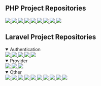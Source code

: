## PHP Project Repositories

<a href="https://github.com/jundayw/location-based-services">
    <img src="https://github-readme-stats.zohan.tech/api/pin/?username=jundayw&repo=location-based-services&theme=prussian&hide_border=true">
</a>
<a href="https://github.com/jundayw/pinyin">
    <img src="https://github-readme-stats.zohan.tech/api/pin/?username=jundayw&repo=pinyin&theme=prussian&hide_border=true">
</a>
<a href="https://github.com/jundayw/socket">
    <img src="https://github-readme-stats.zohan.tech/api/pin/?username=jundayw&repo=socket&theme=prussian&hide_border=true">
</a>
<a href="https://github.com/jundayw/sockets">
    <img src="https://github-readme-stats.zohan.tech/api/pin/?username=jundayw&repo=sockets&theme=prussian&hide_border=true">
</a>
<a href="https://github.com/jundayw/frames">
    <img src="https://github-readme-stats.zohan.tech/api/pin/?username=jundayw&repo=frames&theme=prussian&hide_border=true">
</a>
<a href="https://github.com/jundayw/jtt-808-php-sdk">
    <img src="https://github-readme-stats.zohan.tech/api/pin/?username=jundayw&repo=jtt-808-php-sdk&theme=prussian&hide_border=true">
</a>
<a href="https://github.com/jundayw/bip44-sdk-php">
    <img src="https://github-readme-stats.zohan.tech/api/pin/?username=jundayw&repo=bip44-sdk-php&theme=prussian&hide_border=true">
</a>
<a href="https://github.com/jundayw/bip39-sdk-php">
    <img src="https://github-readme-stats.zohan.tech/api/pin/?username=jundayw&repo=bip39-sdk-php&theme=prussian&hide_border=true">
</a>
<a href="https://github.com/jundayw/bip32-sdk-php">
    <img src="https://github-readme-stats.zohan.tech/api/pin/?username=jundayw&repo=bip32-sdk-php&theme=prussian&hide_border=true">
</a>

## Laravel Project Repositories

<details open>
    <summary>Authentication</summary>
    <a href="https://github.com/jundayw/laravel-tokenable">
        <img src="https://github-readme-stats.zohan.tech/api/pin/?username=jundayw&repo=laravel-tokenable&theme=prussian&hide_border=true">
    </a>
    <a href="https://github.com/jundayw/laravel-oauth">
        <img src="https://github-readme-stats.zohan.tech/api/pin/?username=jundayw&repo=laravel-oauth&theme=prussian&hide_border=true">
    </a>
    <a href="https://github.com/jundayw/laravel-tokens">
        <img src="https://github-readme-stats.zohan.tech/api/pin/?username=jundayw&repo=laravel-tokens&theme=prussian&hide_border=true">
    </a>
    <a href="https://github.com/jundayw/laravel-policy">
        <img src="https://github-readme-stats.zohan.tech/api/pin/?username=jundayw&repo=laravel-policy&theme=prussian&hide_border=true">
    </a>
    <a href="https://github.com/jundayw/laravel-policy-permisession">
        <img src="https://github-readme-stats.zohan.tech/api/pin/?username=jundayw&repo=laravel-policy-permisession&theme=prussian&hide_border=true">
    </a>
</details>

<details open>
    <summary>Provider</summary>
    <a href="https://github.com/jundayw/laravel-filesystem-ftp-provider">
        <img src="https://github-readme-stats.zohan.tech/api/pin/?username=jundayw&repo=laravel-filesystem-ftp-provider&theme=prussian&hide_border=true">
    </a>
    <a href="https://github.com/jundayw/laravel-cache-user-provider">
        <img src="https://github-readme-stats.zohan.tech/api/pin/?username=jundayw&repo=laravel-cache-user-provider&theme=prussian&hide_border=true">
    </a>
    <a href="https://github.com/jundayw/laravel-cache-guard">
        <img src="https://github-readme-stats.zohan.tech/api/pin/?username=jundayw&repo=laravel-cache-guard&theme=prussian&hide_border=true">
    </a>
</details>

<details open>
    <summary>Other</summary>
    <a href="https://github.com/jundayw/laravel-render-provider">
        <img src="https://github-readme-stats.zohan.tech/api/pin/?username=jundayw&repo=laravel-render-provider&theme=prussian&hide_border=true">
    </a>
    <a href="https://github.com/jundayw/laravel-artisan-generator">
        <img src="https://github-readme-stats.zohan.tech/api/pin/?username=jundayw&repo=laravel-artisan-generator&theme=prussian&hide_border=true">
    </a>
    <a href="https://github.com/jundayw/laravel-sensitive">
        <img src="https://github-readme-stats.zohan.tech/api/pin/?username=jundayw&repo=laravel-sensitive&theme=prussian&hide_border=true">
    </a>
    <a href="https://github.com/jundayw/laravel-interceptor">
        <img src="https://github-readme-stats.zohan.tech/api/pin/?username=jundayw&repo=laravel-interceptor&theme=prussian&hide_border=true">
    </a>
    <a href="https://github.com/jundayw/laravel-payment">
        <img src="https://github-readme-stats.zohan.tech/api/pin/?username=jundayw&repo=laravel-payment&theme=prussian&hide_border=true">
    </a>
    <a href="https://github.com/jundayw/laravel-sms">
        <img src="https://github-readme-stats.zohan.tech/api/pin/?username=jundayw&repo=laravel-sms&theme=prussian&hide_border=true">
    </a>
    <a href="https://github.com/jundayw/laravel-enumeration">
        <img src="https://github-readme-stats.zohan.tech/api/pin/?username=jundayw&repo=laravel-enumeration&theme=prussian&hide_border=true">
    </a>
    <a href="https://github.com/jundayw/laravel-firewall">
        <img src="https://github-readme-stats.zohan.tech/api/pin/?username=jundayw&repo=laravel-firewall&theme=prussian&hide_border=true">
    </a>
    <a href="https://github.com/jundayw/laravel-ueditor">
        <img src="https://github-readme-stats.zohan.tech/api/pin/?username=jundayw&repo=laravel-ueditor&theme=prussian&hide_border=true">
    </a>
    <a href="https://github.com/jundayw/laravel-bm25">
        <img src="https://github-readme-stats.zohan.tech/api/pin/?username=jundayw&repo=laravel-bm25&theme=prussian&hide_border=true">
    </a>
</details>
